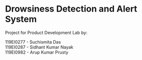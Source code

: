 # Drowsiness Detection and Alert System
Project for Product Development Lab by:

119EI0277 - Suchismita Das<br>
119EI0287 - Sidhant Kumar Nayak<br>
119EI0982 - Arup Kumar Prusty<br>

